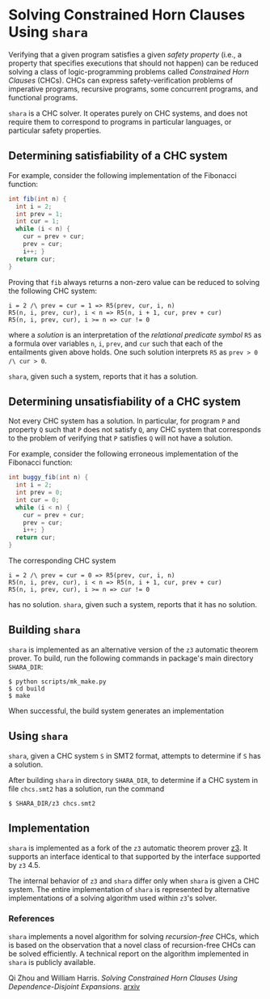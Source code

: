 # Solving Constrained Horn Clauses Using `shara`

Verifying that a given program satisfies a given _safety property_
(i.e., a property that specifies executions that should not happen)
can be reduced solving a class of logic-programming problems called
_Constrained Horn Clauses_ (CHCs). CHCs can express
safety-verification problems of imperative programs, recursive
programs, some concurrent programs, and functional programs.

`shara` is a CHC solver. It operates purely on CHC systems, and does
not require them to correspond to programs in particular languages, or
particular safety properties.

## Determining satisfiability of a CHC system

For example, consider the following implementation of the Fibonacci
function:
```java
int fib(int n) {
  int i = 2;
  int prev = 1;
  int cur = 1;
  while (i < n) {
    cur = prev + cur;
    prev = cur;
    i++; }
  return cur;
}
```

Proving that `fib` always returns a non-zero value can be reduced to
solving the following CHC system:
```shell
i = 2 /\ prev = cur = 1 => R5(prev, cur, i, n)
R5(n, i, prev, cur), i < n => R5(n, i + 1, cur, prev + cur)
R5(n, i, prev, cur), i >= n => cur != 0
```

where a _solution_ is an interpretation of the _relational predicate
symbol_ `R5` as a formula over variables `n`, `i`, `prev`, and `cur`
such that each of the entailments given above holds. One such solution
interprets `R5` as `prev > 0 /\ cur > 0`.

`shara`, given such a system, reports that it has a solution.

## Determining unsatisfiability of a CHC system

Not every CHC system has a solution. In particular, for program `P`
and property `Q` such that `P` does not satisfy `Q`, any CHC system
that corresponds to the problem of verifying that `P` satisfies `Q`
will not have a solution.

For example, consider the following erroneous implementation of the
Fibonacci function:
```java
int buggy_fib(int n) {
  int i = 2;
  int prev = 0;
  int cur = 0;
  while (i < n) {
    cur = prev + cur;
    prev = cur;
    i++; }
  return cur;
}
```

The corresponding CHC system
```shell
i = 2 /\ prev = cur = 0 => R5(prev, cur, i, n)
R5(n, i, prev, cur), i < n => R5(n, i + 1, cur, prev + cur)
R5(n, i, prev, cur), i >= n => cur != 0
```

has no solution. `shara`, given such a system, reports that it has no
solution.

## Building `shara`

`shara` is implemented as an alternative version of the `z3` automatic
theorem prover.  To build, run the following commands in package's
main directory `SHARA_DIR`:

```shell
$ python scripts/mk_make.py
$ cd build
$ make
```
When successful, the build system generates an implementation

## Using `shara`

`shara`, given a CHC system `S` in SMT2 format, attempts to determine
if `S` has a solution. 

After building `shara` in directory `SHARA_DIR`, to determine if a CHC
system in file `chcs.smt2` has a solution, run the command

```shell
$ SHARA_DIR/z3 chcs.smt2
```

## Implementation

`shara` is implemented as a fork of the `z3` automatic theorem prover
[z3](https://github.com/Z3Prover/z3). It supports an interface
identical to that supported by the interface supported by `z3` 4.5.

The internal behavior of `z3` and `shara` differ only when `shara` is
given a CHC system. The entire implementation of `shara` is
represented by alternative implementations of a solving algorithm used
within `z3`'s solver.

### References

`shara` implements a novel algorithm for solving _recursion-free_
CHCs, which is based on the observation that a novel class of
recursion-free CHCs can be solved efficiently. A technical report on
the algorithm implemented in `shara` is publicly available.

Qi Zhou and William Harris. _Solving Constrained Horn Clauses Using
Dependence-Disjoint Expansions_. [arxiv](BH)
